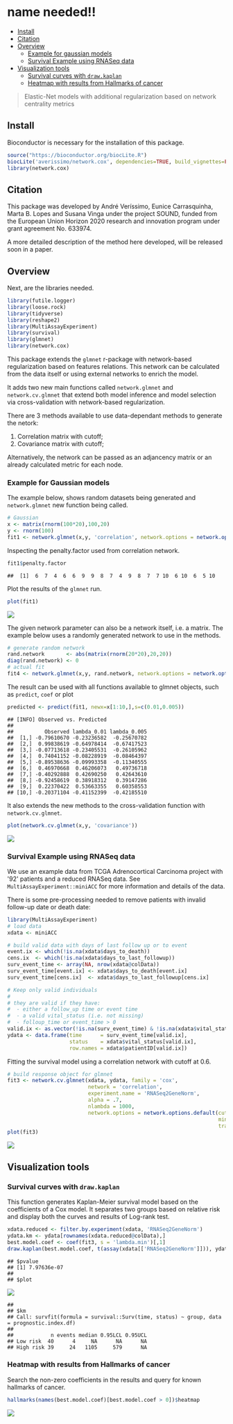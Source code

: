name needed!!
================

-   [Install](#install)
-   [Citation](#citation)
-   [Overview](#overview)
    -   [Example for gaussian models](#example-for-gaussian-models)
    -   [Survival Example using RNASeq data](#survival-example-using-rnaseq-data)
-   [Visualization tools](#visualization-tools)
    -   [Survival curves with `draw.kaplan`](#survival-curves-with-draw.kaplan)
    -   [Heatmap with results from Hallmarks of cancer](#heatmap-with-results-from-hallmarks-of-cancer)

> Elastic-Net models with additional regularization based on network centrality metrics

Install
-------

Bioconductor is necessary for the installation of this package.

``` r
source("https://bioconductor.org/biocLite.R")
biocLite('averissimo/network.cox', dependencies=TRUE, build_vignettes=FALSE)
library(network.cox)
```

Citation
--------

This package was developed by André Veríssimo, Eunice Carrasquinha, Marta B. Lopes and Susana Vinga under the project SOUND, funded from the European Union Horizon 2020 research and innovation program under grant agreement No. 633974.

A more detailed description of the method here developed, will be released soon in a paper. 

Overview
--------

Next, are the libraries needed.

``` r
library(futile.logger)
library(loose.rock)
library(tidyverse)
library(reshape2)
library(MultiAssayExperiment)
library(survival)
library(glmnet)
library(network.cox)
```

This package extends the `glmnet` r-package with network-based regularization based on features relations. This network can be calculated from the data itself or using external networks to enrich the model.

It adds two new main functions called `network.glmnet` and `network.cv.glmnet` that extend both model inference and model selection via cross-validation with network-based regularization.

There are 3 methods available to use data-dependant methods to generate the netork:

1.  Correlation matrix with cutoff;
2.  Covariance matrix with cutoff; <!-- 1. Sparse bayesian networks using `sparsebn` package. -->

Alternatively, the network can be passed as an adjancency matrix or an already calculated metric for each node.

### Example for Gaussian models

The example below, shows random datasets being generated and `network.glmnet` new function being called.

``` r
# Gaussian
x <- matrix(rnorm(100*20),100,20)
y <- rnorm(100)
fit1 <- network.glmnet(x,y, 'correlation', network.options = network.options.default(cutoff = 0.1))
```

Inspecting the penalty.factor used from correlation network.

``` r
fit1$penalty.factor
```

    ##  [1]  6  7  4  6  6  9  9  8  7  4  9  8  7  7 10  6 10  6  5 10

Plot the results of the `glmnet` run.

``` r
plot(fit1)
```

![](README_files/figure-markdown_github/unnamed-chunk-3-1.png)

The given network parameter can also be a network itself, i.e. a matrix. The example below uses a randomly generated network to use in the methods.

``` r
# generate random network
rand.network       <- abs(matrix(rnorm(20*20),20,20))
diag(rand.network) <- 0
# actual fit
fit4 <- network.glmnet(x,y, rand.network, network.options = network.options.default(cutoff = 0.1))
```

The result can be used with all functions available to glmnet objects, such as `predict`, `coef` or plot

``` r
predicted <- predict(fit1, newx=x[1:10,],s=c(0.01,0.005))
```

    ## [INFO] Observed vs. Predicted
    ## 
    ##          Observed lambda_0.01 lambda_0.005
    ##  [1,] -0.79610670 -0.23236582  -0.25670782
    ##  [2,]  0.99838619 -0.64978414  -0.67417523
    ##  [3,] -0.07713618 -0.23405531  -0.26105962
    ##  [4,]  0.74041152 -0.08228919  -0.08464397
    ##  [5,] -0.89538636 -0.09993358  -0.11340555
    ##  [6,]  0.46970668  0.46206073   0.49736718
    ##  [7,] -0.40292888  0.42690250   0.42643610
    ##  [8,] -0.92458619  0.38918312   0.39147286
    ##  [9,]  0.22370422  0.53663355   0.60358553
    ## [10,] -0.20371104 -0.41152399  -0.42185510

It also extends the new methods to the cross-validation function with `network.cv.glmnet`.

``` r
plot(network.cv.glmnet(x,y, 'covariance'))
```

![](README_files/figure-markdown_github/plot_cv-1.png)

### Survival Example using RNASeq data

We use an example data from TCGA Adrenocortical Carcinoma project with '92' patients and a reduced RNASeq data. See `MultiAssayExperiment::miniACC` for more information and details of the data.

There is some pre-processing needed to remove patients with invalid follow-up date or death date:

``` r
library(MultiAssayExperiment)
# load data
xdata <- miniACC

# build valid data with days of last follow up or to event
event.ix <- which(!is.na(xdata$days_to_death))
cens.ix  <- which(!is.na(xdata$days_to_last_followup))
surv_event_time <- array(NA, nrow(xdata@colData))
surv_event_time[event.ix] <- xdata$days_to_death[event.ix]
surv_event_time[cens.ix]  <- xdata$days_to_last_followup[cens.ix]

# Keep only valid individuals
#
# they are valid if they have:
#  - either a follow_up time or event time
#  - a valid vital_status (i.e. not missing)
#  - folloup_time or event_time > 0
valid.ix <- as.vector(!is.na(surv_event_time) & !is.na(xdata$vital_status) & surv_event_time > 0)
ydata <- data.frame(time      = surv_event_time[valid.ix], 
                    status    = xdata$vital_status[valid.ix], 
                    row.names = xdata$patientID[valid.ix])
```

Fitting the survival model using a correlation network with cutoff at 0.6.

``` r
# build response object for glmnet
fit3 <- network.cv.glmnet(xdata, ydata, family = 'cox', 
                          network = 'correlation', 
                          experiment.name = 'RNASeq2GeneNorm', 
                          alpha = .7,
                          nlambda = 1000,
                          network.options = network.options.default(cutoff = .6, 
                                                                    min.degree = 0.2,
                                                                    trans.fun = degree.heuristic))
plot(fit3)
```

![](README_files/figure-markdown_github/fit.surv-1.png)

Visualization tools
-------------------

### Survival curves with `draw.kaplan`

This function generates Kaplan-Meier survival model based on the coefficients of a Cox model. It separates two groups based on relative risk and display both the curves and results of Log-rank test.

``` r
xdata.reduced <- filter.by.experiment(xdata, 'RNASeq2GeneNorm')
ydata.km <- ydata[rownames(xdata.reduced@colData),]
best.model.coef <- coef(fit3, s = 'lambda.min')[,1]
draw.kaplan(best.model.coef, t(assay(xdata[['RNASeq2GeneNorm']])), ydata.km, ylim = c(0,1))
```

    ## $pvalue
    ## [1] 7.97636e-07
    ## 
    ## $plot

![](README_files/figure-markdown_github/draw.kaplan-1.png)

    ## 
    ## $km
    ## Call: survfit(formula = survival::Surv(time, status) ~ group, data = prognostic.index.df)
    ## 
    ##            n events median 0.95LCL 0.95UCL
    ## Low risk  40      4     NA      NA      NA
    ## High risk 39     24   1105     579      NA

### Heatmap with results from Hallmarks of cancer

Search the non-zero coefficients in the results and query for known hallmarks of cancer.

``` r
hallmarks(names(best.model.coef)[best.model.coef > 0])$heatmap
```

![](README_files/figure-markdown_github/hallmarks-1.png)
